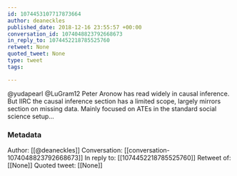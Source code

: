 ```yaml
---
id: 1074453107717873664
author: deaneckles
published_date: 2018-12-16 23:55:57 +00:00
conversation_id: 1074048823792668673
in_reply_to: 1074452218785525760
retweet: None
quoted_tweet: None
type: tweet
tags:

---
```


@yudapearl @LuGram12 Peter Aronow has read widely in causal inference. But IIRC the causal inference section has a limited scope, largely mirrors section on missing data. Mainly focused on ATEs in the standard social science setup...

### Metadata

Author: [[@deaneckles]]
Conversation: [[conversation-1074048823792668673]]
In reply to: [[1074452218785525760]]
Retweet of: [[None]]
Quoted tweet: [[None]]
